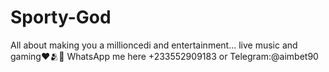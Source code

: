 # Sporty-God
All about making you a millioncedi and entertainment... live music and gaming❤️🫂🎉 WhatsApp me here +233552909183 or Telegram:@aimbet90
